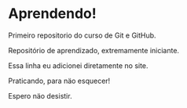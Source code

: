 # Aprendendo!
 Primeiro repositorio do curso de Git e GitHub.

Repositório de aprendizado, extremamente iniciante.

Essa linha eu adicionei diretamente no site.

Praticando, para näo esquecer!

Espero näo desistir.